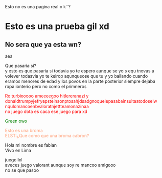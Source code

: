 <html>
<head>
  <title>Mi Proyect FHin4dl</title>
  </head>
  <body>
    <h>Esto no es una pagina real o k¨?</h>
    <h1>Esto es una prueba gil xd</h1>
    <h2>No sera que ya esta wn?</h2>
    <p>aea</p>
    <p2>Que pasaria si? <br> y esto es que pasaria si  todavia yo te espero aunque se yo s equ tnovas a volever todasvia yo te keirop aqunqueose que tu y yo bailando cuando eramos menores de edad y los povos en la parte posterior siempre dejaba ropa ionterio pero no como el primneros</p2>
    <p style="color:red;">Re turbiooooo ameeeegoo hitlereranazi y donaldtrumpyjefryepsteinsonptosahjdsadgnoquelepasabainsultaatodoselwnqulomancoenbvaloratnjettteamonazinaa<br>
  no juego dota es caca ese juego para xd</p> 
    <p style="color:green;">Green owo</p>
    <p style="color:lightsalmon;">Esto es una broma <br>ELST:¿Que como que una broma cabron?</p>
  </body>
  </html>
Hola mi nombre es fabian <br> Vivo en Lima 

juego lol<br> aveces juego valorant aunque soy re mancoo amigooo <br> no se que pasoo
